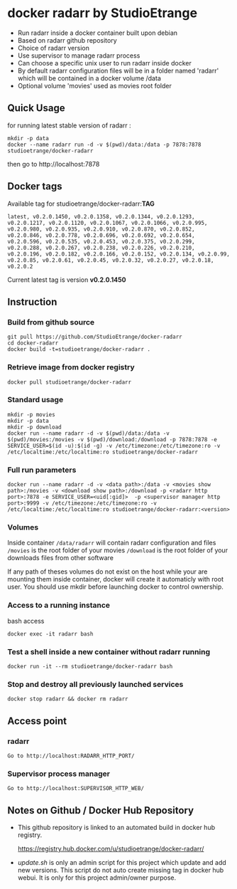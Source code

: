 # docker radarr by StudioEtrange

* Run radarr inside a docker container built upon debian
* Based on radarr github repository
* Choice of radarr version
* Use supervisor to manage radarr process
* Can choose a specific unix user to run radarr inside docker
* By default radarr configuration files will be in a folder named 'radarr' which will be contained in a docker volume /data
* Optional volume 'movies' used as movies root folder

## Quick Usage

for running latest stable version of radarr :

	mkdir -p data
	docker --name radarr run -d -v $(pwd)/data:/data -p 7878:7878 studioetrange/docker-radarr

then go to http://localhost:7878

## Docker tags

Available tag for studioetrange/docker-radarr:__TAG__

	latest, v0.2.0.1450, v0.2.0.1358, v0.2.0.1344, v0.2.0.1293, v0.2.0.1217, v0.2.0.1120, v0.2.0.1067, v0.2.0.1066, v0.2.0.995, v0.2.0.980, v0.2.0.935, v0.2.0.910, v0.2.0.870, v0.2.0.852, v0.2.0.846, v0.2.0.778, v0.2.0.696, v0.2.0.692, v0.2.0.654, v0.2.0.596, v0.2.0.535, v0.2.0.453, v0.2.0.375, v0.2.0.299, v0.2.0.288, v0.2.0.267, v0.2.0.238, v0.2.0.226, v0.2.0.210, v0.2.0.196, v0.2.0.182, v0.2.0.166, v0.2.0.152, v0.2.0.134, v0.2.0.99, v0.2.0.85, v0.2.0.61, v0.2.0.45, v0.2.0.32, v0.2.0.27, v0.2.0.18, v0.2.0.2

Current latest tag is version __v0.2.0.1450__

## Instruction

### Build from github source

	git pull https://github.com/StudioEtrange/docker-radarr
	cd docker-radarr
	docker build -t=studioetrange/docker-radarr .

### Retrieve image from docker registry

	docker pull studioetrange/docker-radarr

### Standard usage

	mkdir -p movies
	mkdir -p data
	mkdir -p download
	docker run --name radarr -d -v $(pwd)/data:/data -v $(pwd)/movies:/movies -v $(pwd)/download:/download -p 7878:7878 -e SERVICE_USER=$(id -u):$(id -g) -v /etc/timezone:/etc/timezone:ro -v /etc/localtime:/etc/localtime:ro studioetrange/docker-radarr

### Full run parameters

	docker run --name radarr -d -v <data path>:/data -v <movies show path>:/movies -v <download show path>:/download -p <radarr http port>:7878 -e SERVICE_USER=<uid[:gid]>  -p <supervisor manager http port>:9999 -v /etc/timezone:/etc/timezone:ro -v /etc/localtime:/etc/localtime:ro studioetrange/docker-radarr:<version>

### Volumes

Inside container
`/data/radarr` will contain radarr configuration and files
`/movies` is the root folder of your movies
`/download` is the root folder of your downloads files from other software

If any path of theses volumes do not exist on the host while your are mounting them inside container, docker will create it automaticly with root user. You should use mkdir before launching docker to control ownership.


### Access to a running instance

bash access

	docker exec -it radarr bash

### Test a shell inside a new container without radarr running

	docker run -it --rm studioetrange/docker-radarr bash

### Stop and destroy all previously launched services

	docker stop radarr && docker rm radarr

## Access point

### radarr

	Go to http://localhost:RADARR_HTTP_PORT/

### Supervisor process manager

	Go to http://localhost:SUPERVISOR_HTTP_WEB/

## Notes on Github / Docker Hub Repository

* This github repository is linked to an automated build in docker hub registry.

	https://registry.hub.docker.com/u/studioetrange/docker-radarr/

* _update.sh_ is only an admin script for this project which update and add new versions. This script do not auto create missing tag in docker hub webui. It is only for this project admin/owner purpose.
